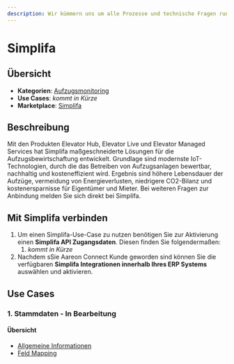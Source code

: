 ```yaml
---
description: Wir kümmern uns um alle Prozesse und technische Fragen rund um Fördertechnik
---
```


# Simplifa

## Übersicht

* **Kategorien**: [Aufzugsmonitoring](../kategorien/aufzugsmonitoring.md)
* **Use Cases**: _kommt in Kürze_
* **Marketplace**: [Simplifa](https://marketplace.aareon.com/de/listings/simplifa)

## Beschreibung

Mit den Produkten Elevator Hub, Elevator Live und Elevator Managed Services hat Simplifa maßgeschneiderte Lösungen für die Aufzugsbewirtschaftung entwickelt. Grundlage sind modernste IoT-Technologien, durch die das Betreiben von Aufzugsanlagen bewertbar, nachhaltig und kosteneffizient wird. Ergebnis sind höhere Lebensdauer der Aufzüge, vermeidung von Energieverlusten, niedrigere CO2-Bilanz und kostenersparnisse für Eigentümer und Mieter.  Bei weiteren Fragen zur Anbindung melden Sie sich direkt bei Simplifa.

## Mit Simplifa verbinden

1. Um einen Simplifa-Use-Case zu nutzen benötigen Sie zur Aktivierung einen **Simplifa API Zugangsdaten**. Diesen finden Sie folgendermaßen:
   1. _kommt in Kürze_
2. Nachdem sSie Aareon Connect Kunde geworden sind können Sie die verfügbaren **Simplifa Integrationen innerhalb Ihres ERP Systems** auswählen und aktivieren.

## Use Cases

### 1. Stammdaten - In Bearbeitung

#### Übersicht

* [Allgemeine Informationen](../use-cases/stammdaten.md)
* [Feld Mapping](https://docs.google.com/spreadsheets/d/1b5iCRsnGxBGTXNzHzaNm0SlfRoIpbRofghzS-7HwbVc/edit#gid=1213044489\&fvid=23969279)
